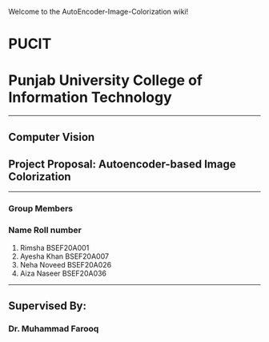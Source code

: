 Welcome to the AutoEncoder-Image-Colorization wiki!


#  PUCIT 

#  Punjab University College of Information Technology 


***


## Computer Vision 
##  Project Proposal: Autoencoder-based Image Colorization 
***

### Group Members 
### Name                                   Roll number 
1. Rimsha                                  BSEF20A001 
2. Ayesha Khan                             BSEF20A007 
3. Neha Noveed                             BSEF20A026 
4. Aiza Naseer                             BSEF20A036 
***

## Supervised By: 
### Dr. Muhammad Farooq 

